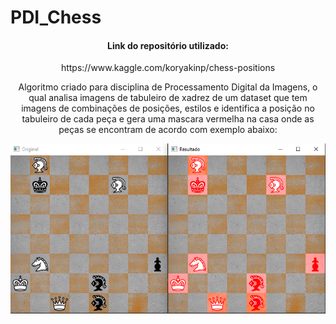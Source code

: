 # PDI_Chess
<center>
    <h4>Link do repositório utilizado:</h4>
    <p>https://www.kaggle.com/koryakinp/chess-positions</p>
    <p>Algoritmo criado para disciplina de Processamento Digital da Imagens,
    o qual analisa imagens de tabuleiro de xadrez de um dataset que tem imagens
    de combinações de posições, estilos e identifica a posição no tabuleiro de cada
    peça e gera uma mascara vermelha na casa onde as peças se encontram de acordo com exemplo abaixo:
    </p>   
</center>

![Exemplo](/img/exemplo.png)


